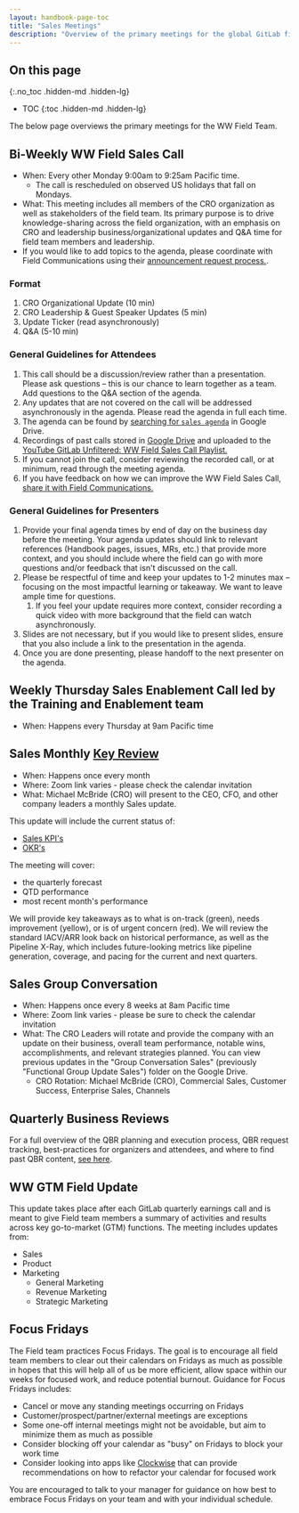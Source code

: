 ```yaml
---
layout: handbook-page-toc
title: "Sales Meetings"
description: "Overview of the primary meetings for the global GitLab field team"
---
```


## On this page
{:.no_toc .hidden-md .hidden-lg}

- TOC
{:toc .hidden-md .hidden-lg}

The below page overviews the primary meetings for the WW Field Team. 

## Bi-Weekly WW Field Sales Call

* When: Every other Monday 9:00am to 9:25am Pacific time.
   * The call is rescheduled on observed US holidays that fall on Mondays.
* What: This meeting includes all members of the CRO organization as well as stakeholders of the field team. Its primary purpose is to drive knowledge-sharing across the field organization, with an emphasis on CRO and leadership business/organizational updates and Q&A time for field team members and leadership.
* If you would like to add topics to the agenda, please coordinate with Field Communications using their [announcement request process.](/handbook/sales/field-communications/#requesting-field-announcements).

### Format
1. CRO Organizational Update (10 min)
1. CRO Leadership & Guest Speaker Updates (5 min)
1. Update Ticker (read asynchronously)
1. Q&A (5-10 min)

### General Guidelines for Attendees
1. This call should be a discussion/review rather than a presentation. Please ask questions – this is our chance to learn together as a team. Add questions to the Q&A section of the agenda.
1. Any updates that are not covered on the call will be addressed asynchronously in the agenda. Please read the agenda in full each time.
1. The agenda can be found by [searching for `sales agenda`](https://drive.google.com/drive/u/0/search?q=sales%20agenda) in Google Drive.
1. Recordings of past calls stored in [Google Drive](https://drive.google.com/drive/u/0/folders/0B5OISI5eJZ-DTndfelNnbXViUjA) and uploaded to the [YouTube GitLab Unfiltered: WW Field Sales Call Playlist.](https://www.youtube.com/playlist?list=PL05JrBw4t0KpO-kgCZK0QEC6x1-PtojhZ)
1. If you cannot join the call, consider reviewing the recorded call, or at minimum, read through the meeting agenda.
1. If you have feedback on how we can improve the WW Field Sales Call, [share it with Field Communications.](/handbook/sales/field-communications/#sharing-feedback)

### General Guidelines for Presenters
1. Provide your final agenda times by end of day on the business day before the meeting. Your agenda updates should link to relevant references (Handbook pages, issues, MRs, etc.) that provide more context, and you should include where the field can go with more questions and/or feedback that isn't discussed on the call.
1. Please be respectful of time and keep your updates to 1-2 minutes max – focusing on the most impactful learning or takeaway. We want to leave ample time for questions.
   1. If you feel your update requires more context, consider recording a quick video with more background that the field can watch asynchronously.
1. Slides are not necessary, but if you would like to present slides, ensure that you also include a link to the presentation in the agenda.
1. Once you are done presenting, please handoff to the next presenter on the agenda.

## Weekly Thursday Sales Enablement Call led by the Training and Enablement team

* When: Happens every Thursday at 9am Pacific time

## Sales Monthly [Key Review](/handbook/key-review/)

* When: Happens once every month
* Where: Zoom link varies - please check the calendar invitation
* What: Michael McBride (CRO) will present to the CEO, CFO, and other company leaders a monthly Sales update. 

This update will include the current status of:
   * [Sales KPI's](https://about.gitlab.com/handbook/sales/performance-indicators/)
   * [OKR's](https://about.gitlab.com/company/okrs/fy21-q3/)

The meeting will cover:
   * the quarterly forecast
   * QTD performance
   * most recent month's performance

We will provide key takeaways as to what is on-track (green), needs improvement (yellow), or is of urgent concern (red). 
We will review the standard IACV/ARR look back on historical performance, as well as the Pipeline X-Ray, which includes future-looking metrics like pipeline generation, coverage, and pacing for the current and next quarters.

## Sales Group Conversation

* When: Happens once every 8 weeks at 8am Pacific time
* Where: Zoom link varies - please be sure to check the calendar invitation
* What: The CRO Leaders will rotate and provide the company with an update on their business, overall team performance, notable wins, accomplishments, and relevant strategies planned.
You can view previous updates in the "Group Conversation Sales" (previously "Functional Group Update Sales") folder on the Google Drive.
   * CRO Rotation: Michael McBride (CRO), Commercial Sales, Customer Success, Enterprise Sales, Channels

## Quarterly Business Reviews
For a full overview of the QBR planning and execution process, QBR request tracking, best-practices for organizers and attendees, and where to find past QBR content, [see here](/handbook/sales/qbrs). 

## WW GTM Field Update
This update takes place after each GitLab quarterly earnings call and is meant to give Field team members a summary of activities and results across key go-to-market (GTM) functions. The meeting includes updates from: 
- Sales 
- Product
- Marketing
   - General Marketing 
   - Revenue Marketing 
   - Strategic Marketing 


## Focus Fridays
The Field team practices Focus Fridays. The goal is to encourage all field team members to clear out their calendars on Fridays as much as possible in hopes that this will help all of us be more efficient, allow space within our weeks for focused work, and reduce potential burnout. Guidance for Focus Fridays includes:  
- Cancel or move any standing meetings occurring on Fridays
- Customer/prospect/partner/external meetings are exceptions
- Some one-off internal meetings might not be avoidable, but aim to minimize them as much as possible
- Consider blocking off your calendar as "busy" on Fridays to block your work time
- Consider looking into apps like [Clockwise](https://www.getclockwise.com/) that can provide recommendations on how to refactor your calendar for focused work 

You are encouraged to talk to your manager for guidance on how best to embrace Focus Fridays on your team and with your individual schedule. 
